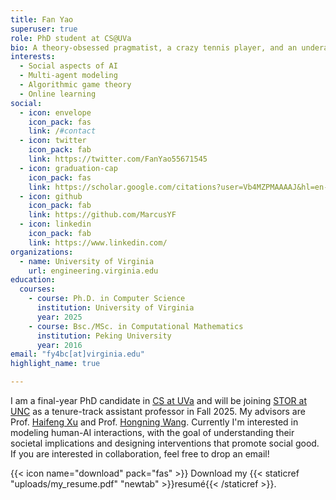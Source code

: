 ```yaml
---
title: Fan Yao
superuser: true
role: PhD student at CS@UVa
bio: A theory-obsessed pragmatist, a crazy tennis player, and an underachieving daydreamer.
interests:
  - Social aspects of AI
  - Multi-agent modeling
  - Algorithmic game theory
  - Online learning
social:
  - icon: envelope
    icon_pack: fas
    link: /#contact
  - icon: twitter
    icon_pack: fab
    link: https://twitter.com/FanYao55671545
  - icon: graduation-cap
    icon_pack: fas
    link: https://scholar.google.com/citations?user=Vb4MZPMAAAAJ&hl=en-US
  - icon: github
    icon_pack: fab
    link: https://github.com/MarcusYF
  - icon: linkedin
    icon_pack: fab
    link: https://www.linkedin.com/
organizations:
  - name: University of Virginia
    url: engineering.virginia.edu
education:
  courses:
    - course: Ph.D. in Computer Science
      institution: University of Virginia
      year: 2025
    - course: Bsc./MSc. in Computational Mathematics
      institution: Peking University
      year: 2016
email: "fy4bc[at]virginia.edu"
highlight_name: true

---
```

I am a final-year PhD candidate in [CS at UVa](https://engineering.virginia.edu/department/computer-science) and will be joining [STOR at UNC](https://stor.unc.edu/) as a tenure-track assistant professor in Fall 2025. My advisors are Prof. [Haifeng Xu](https://www.haifeng-xu.com/) and Prof. [Hongning Wang](http://www.cs.virginia.edu/~hw5x/). Currently I'm interested in modeling human-AI interactions, with the goal of understanding their societal implications and designing interventions that promote social good. If you are interested in collaboration, feel free to drop an email!

<!--Before my Ph.D journey, I worked at [Alibaba](www.alibaba.com), where I built recommender systems for [Taobao](https://en.wikipedia.org/wiki/Taobao), the world's largest e-commerce platform. Prior to that, I obtained my Bachelor's and Master's degrees in computational mathematics from [Peking University](https://english.pku.edu.cn). -->

{{< icon name="download" pack="fas" >}} Download my {{< staticref "uploads/my_resume.pdf" "newtab" >}}resumé{{< /staticref >}}.

